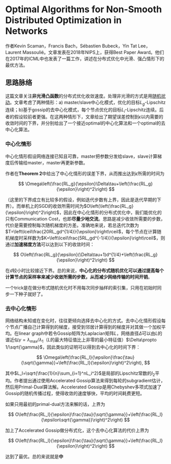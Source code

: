# Optimal Algorithms for Non-Smooth Distributed Optimization in Networks

作者Kevin Scaman，Francis Bach，Sébastien Bubeck，Yin Tat Lee，Laurent Massoulié。文章发表在2018年NIPS上，获得Best Paper Award。他们在2017年的ICML中也发表了一篇工作，讲述在分布式优化中光滑、强凸情形下的最优方法。

## 思路脉络

这篇文章关注**非光滑凸函数**的分布式优化收敛速度。处理非光滑的方式是用[随机扰动](../Extend/siam12-randomized.md)。文章考虑了两种情形：a) master/slave中心化模式，优化的目标$L_g$-Lipschitz连续；b)基于gossip的去中心化模式，每个节点优化的目标$L_i$-Lipschitz连续。后者的假设较前者更强。在这两种情形下，文章给出了期望误差控制到$\epsilon$以内需要的收敛时间的下界，并分别给出了一个接近optimal的中心化算法和一个optimal的去中心化算法。

### 中心化情形

中心化情形假设网络连接已知且可靠，master把参数分发给slave，slave计算梯度后传输给master，master再更新参数。

作者在**Theorem 2**中给出了中心化情形的误差下界，从而推出达到$\epsilon$所需的时间为

$$
\Omega\left(\frac{RL_g}{\epsilon}\Delta\tau+\left(\frac{RL_g}{\epsilon}\right)^2\right)
$$

（这里的下界成立有比较多的假设，例如迭代步数有上界，因此是迭代早期的下界）。而单机上的SGD的收敛所需时间为$O\left(\left(\frac{RL_g}{\epsilon}\right)^2\right)$，因此在中心化情形的分布式优化中，我们能优化的只有Communication Cost，也即**尽量少地交流**。思路是减少收敛所需要的步数，代价是需要控制每次随机梯度的方差。准确地来说，若总迭代次数为$T=\left\lceil\frac{20RL_gd^{1/4}}{\epsilon}\right\rceil$，每个节点在计算随机梯度时采样数为$K=\left\lceil\frac{5RL_gd^{-1/4}}{\epsilon}\right\rceil$，则通过**加速梯度方法**可以达到以下的收敛时间：

$$
O\left(\frac{RL_g}{\epsilon}(\Delta\tau+1)d^{1/4}+\left(\frac{RL_g}{\epsilon}\right)^2\right)
$$

在$d$较小时比较接近下界。总的来说，**中心化的分布式随机优化可以通过提高每个计算节点的采样率来减少收敛所需的步数，从而减少网络传输的时间开销**。

一个trick是在做分布式随机优化时不用每次同步抽样的索引集，只用在初始时同步一下种子就好了。

### 去中心化情形

网络结构未知或在变化时，往往更倾向选择去中心化的方式。去中心化情形假设每个节点广播自己计算得到的梯度，接受到邻居计算得到的梯度并对其做一个加权平均。在linear graph中若令Gossip矩阵为Laplacian矩阵$L$，网络直径$\Delta$可以由$L$的谱近似$\gamma=\lambda_\max/\lambda_1$（$L$的最大特征值比上非零的最小特征值）$\Delta\propto 1/\sqrt{\gamma}$，因此类似的证明可以得到去中心化的时间下界：

$$
\Omega\left(\frac{RL_l}{\epsilon}\frac{\tau}{\sqrt{\gamma}}+\left(\frac{RL_l}{\epsilon}\right)^2\right),
$$

其中$L_l=\sqrt{\frac{1}{n}\sum_{i=1}^nL_i^2}$是局部的Lipschitz常数的$l_2$平均。作者提出通过使用Accelerated Gossip算法来得到每轮的subgradient估计，然后用Primal-Dual算法解。Accelerated Gossip是用Chebyshev多项式加速了Gossip的随机传播过程，使得收敛的速度够快，平均的时间耗费更短。

如果只用最初的primal-dual方法来解的话，上界为

$$
O\left(\frac{RL_l}{\epsilon}\frac{\tau}{\sqrt{\gamma}}+\left(\frac{RL_l}{\epsilon\sqrt{\gamma}}\right)^2\right)
$$

加上了Accelerated Gossip做分布式化，这个去中心化算法的代价上界为

$$
O\left(\frac{RL_l}{\epsilon}\frac{\tau}{\sqrt{\gamma}}+\left(\frac{RL_l}{\epsilon}\right)^2\right)
$$

达到了最优。总的来说就是**中**